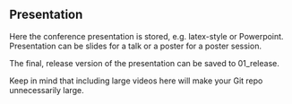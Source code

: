 ## Presentation

Here the conference presentation is stored, e.g. latex-style or Powerpoint. Presentation can be slides for a talk or a poster for a poster session.

The final, release version of the presentation can be saved to 01_release.

Keep in mind that including large videos here will make your Git repo unnecessarily large.
